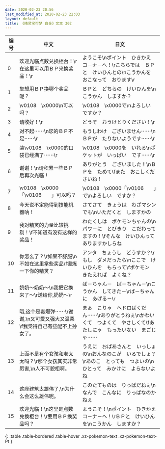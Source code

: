 ```yaml
---
date: 2020-02-23 20:56
last_modified_at: 2020-02-23 22:03
layout: default
title: 《精灵宝可梦 白金》文本 302
---
```

| 编号 | 中文 | 日文 |
| ---- | ---- | ---- |
| 0 | 欢迎光临点数兑换柜台！\r在这里可以用ＢＰ来换奖品！\r | ようこそ\nポイント　ひきかえ　コ－ナ－へ！\rこちらでは　ＢＰと　けいひんとの\nこうかんを　おこなって　おります\r |
| 1 | 您想用ＢＰ换哪个奖品呢？ | ＢＰと　どちらの　けいひんを\nこうかん　しますか？ |
| 2 | \v0108　\x0000\n可以吗？ | \v0108　\x0000で\nよろしい　ですか？ |
| 3 | 请收好！\r | どうぞ　おうけとりください！\r |
| 4 | 对不起⋯⋯\n您的ＢＰ不足⋯⋯\r | もうしわけ　ございません⋯⋯\nＢＰが　たりないようです⋯⋯\r |
| 5 | 装\v0108　\x0000的口袋已经满了⋯⋯\r | \v0108　\x0000を　いれる\nポケットが　いっぱい　です⋯⋯\r |
| 6 | 谢谢！\n请积累一些ＢＰ后再次光临！ | ありがとう　ございました！\nＢＰを　ためて\fまた　おこしくださいね！ |
| 7 | \v0108　\x0000「\v0106　　」可以吗？ | \v0108　\x0000「\v0106　　」で\nよろしい　ですか？ |
| 8 | 今天说不定能得到技能机器呐！ | さてさて　きょうは　わざマシンでも\nいただくと　しますかの |
| 9 | 我对精灵的力量比较挑剔！\f不知道有没有这样的奖品！ | わたくしは　ポケモンちゃんの\nパワ－に　とびきり　こだわってますの！\fそんな　けいひんって　ありますかしらね |
| 10 | 你怎么了？\r如果不舒服\n不如在这里拿些奖品\f锻炼一下你的精灵？ | アンタ　ちょうし　どうすか？\rもし　ダメだったら\nここで　けいひんを　もらって\fポケモン　きたえれば　よくね？ |
| 11 | 奶奶～奶奶～\n我把它换来了～\r送给你,奶奶～\r | ば－ちゃん－　ば－ちゃん－\nこうかん　してきた－\rば－ちゃんに　あげる－\r |
| 12 | 哦,这个是毒爆弹⋯⋯\r谢谢,\n又可爱又强大又温柔\f我觉得自己有些配不上孙女了。 | まぁ　こりゃ　ヘドロばくだん⋯⋯\rありがとうねぇ\nかわいくて　つよくて　やさしくて\fあたしにゃ　もったいない　まごじゃ⋯⋯ |
| 13 | 上面不是有个女孩和老太太吗？\r那个女孩其实非常厉害,\n人不可貌相啊。 | うえに　おばあさんと　いっしょの\nおんなのこが　いるでしょ？\rあのこ　とっても　つよいの\nひとって　みかけに　よらないよね |
| 14 | 这座建筑太雄伟了,\n为什么会这么雄伟呢。 | このたてものは　りっぱだねぇ\nなんで　こんなに　りっぱなのかねぇ |
| 15 | 欢迎光临！\n这里是点数兑换柜台！\r要用ＢＰ换奖品吗？ | ようこそ！\nポイント　ひきかえ　コ－ナ－へ！\rＢＰと　けいひんを\nこうかん　しますか？ |
{: .table .table-bordered .table-hover .xz-pokemon-text .xz-pokemon-text-Pt }